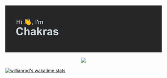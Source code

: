 ![Screenshot](header.png)

<p align="center">
  <a href="">
    <img src="https://skillicons.dev/icons?i=ruby,rails,nodejs,py,nextjs,tailwind,mongodb,postgres,heroku" />
  </a>
</p>

[![willianrod's wakatime stats](https://github-readme-stats.vercel.app/api/wakatime?email=chakrascoding101@gmail.com)](https://github.com/anuraghazra/github-readme-stats)
